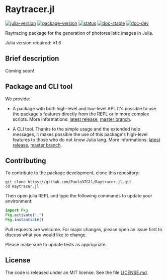 # Raytracer.jl

[![julia-version](https://img.shields.io/badge/julia_version-v1.6-9558B2?style=flat&logo=julia)](https://julialang.org/)
[![package-version](https://img.shields.io/badge/package_version-v0.2.0-9558B2?style=flat)](https://github.com/Paolo97Gll/Raytracer.jl/releases)
[![status](https://img.shields.io/badge/project_status-beta-ba8a11?style=flat)](https://github.com/Paolo97Gll/Raytracer.jl)
[![doc-stable](https://img.shields.io/badge/docs-stable-blue?style=flat)](https://paolo97gll.github.io/Raytracer.jl/stable)
[![doc-dev](https://img.shields.io/badge/docs-dev-blue?style=flat)](https://paolo97gll.github.io/Raytracer.jl/dev)

Raytracing package for the generation of photorealistic images in Julia.

Julia version required: ≥1.6

## Brief description

Coming soon!

## Package and CLI tool

We provide:

- A package with both high-level and low-level API. It's possible to use the package's features directly from the REPL or in more complex scripts. More informations: [latest release](https://paolo97gll.github.io/Raytracer.jl/stable/quickstart/api), [master branch](https://paolo97gll.github.io/Raytracer.jl/dev/quickstart/api).

- A CLI tool. Thanks to the simple usage and the extended help messages, it makes possible the use of this package's high-level features to those who do not know Julia lang. More informations: [latest release](https://paolo97gll.github.io/Raytracer.jl/stable/quickstart/cli), [master branch](https://paolo97gll.github.io/Raytracer.jl/dev/quickstart/cli).

## Contributing

To contribute to the package development, clone this repository:

```shell
git clone https://github.com/Paolo97Gll/Raytracer.jl.git
cd Raytracer.jl
```

Then open julia REPL and type the following commands to update your environment:

```julia
import Pkg
Pkg.activate(".")
Pkg.instantiate()
```

Pull requests are welcome. For major changes, please open an issue first to discuss what you would like to change.

Please make sure to update tests as appropriate.

## License

The code is released under an MIT license. See the file [LICENSE.md](./LICENSE.md).
